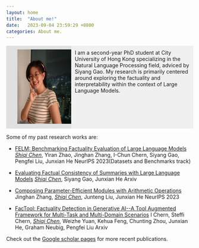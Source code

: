 ```yaml
---
layout: home
title:  "About me!"
date:   2023-09-04 23:59:29 +0800
categories: About me.
---
```


<div style="display: flex;">
  <div style="flex: 1; padding: 10px; background-color: #e0e0e0;">
     <!-- ![](../image/me.jpeg) -->
     <img src="./image/me.jpeg" alt="Your Image" style="width: 200px; height: 200px; margin-left: 20px;">

  </div>
  <div style="flex: 2; padding: 10px; background-color:#f0f0f0 ;">
    I am a second-year PhD student at City University of Hong Kong specializing in the Natural Language Processing field, adviced by Siyang Gao. My research is primarily centered around exploring the factuality and interpretability within the context of Large Language Models. 
  </div>
</div>
<!-- I am a second-year PhD student at City University of Hong Kong, specializing in the Natural Language Processing field. My research is primarily centered around exploring the factuality and interpretability within the context of Large Language Models. -->

Some of my past research works are:

* [FELM: Benchmarking Factuality Evaluation of Large Language Models](https://arxiv.org/abs/2310.00741)
  <u>*Shiqi Chen*</u>, Yiran Zhao, Jinghan Zhang, I-Chun Chern, Siyang Gao, Pengfei Liu, Junxian He
  NeurIPS 2023(Datasets and Benchmarks track)
* [Evaluating Factual Consistency of Summaries with Large Language Models](https://arxiv.org/abs/2305.14069)
   <u>*Shiqi Chen*</u>, Siyang Gao, Junxian He
   Arxiv

* [Composing Parameter-Efficient Modules with Arithmetic Operations](https://arxiv.org/abs/2306.14870)
  Jinghan Zhang, <u>*Shiqi Chen*</u>, Junteng Liu, Junxian He
  NeurIPS 2023

* [FacTool: Factuality Detection in Generative AI--A Tool Augmented Framework for Multi-Task and Multi-Domain Scenarios](https://arxiv.org/abs/2307.13528)
  I Chern, Steffi Chern, <u>*Shiqi Chen*</u>, Weizhe Yuan, Kehua Feng, Chunting Zhou, Junxian He, Graham Neubig, Pengfei Liu
  Arxiv

Check out the [Google scholar pages] for more recent publications.

[Google scholar pages]: https://scholar.google.com/citations?user=4Tg7zOMAAAAJ&hl=zh-CN
